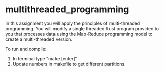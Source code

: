 # multithreaded_programming

In this assignment you will apply the principles of multi-threaded programming.
You will modify a single threaded Rust program provided to you that processes data using the Map-Reduce programming model to create a multi-threaded version.

To run and compile:
1. In terminal type "make [enter]"
2. Update numbers in makefile to get different partitions.
